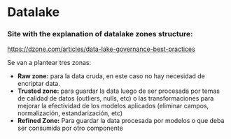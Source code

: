 # Datalake
### Site with the explanation of datalake zones structure:
https://dzone.com/articles/data-lake-governance-best-practices

Se van a plantear tres zonas:

* **Raw zone:** para la data cruda, en este caso no hay necesidad de encriptar data.
* **Trusted zone:** para guardar la data luego de ser procesada por temas de calidad de datos (outliers, nulls, etc) o las transformaciones para mejorar la efectividad de los modelos aplicados (eliminar campos, normalización, estandarización, etc)
* **Refined Zone:** Para guardar la data procesada por modelos o que deba ser consumida por otro componente


